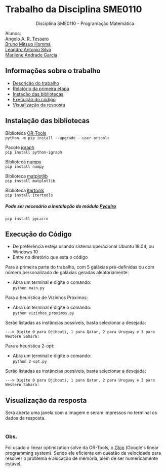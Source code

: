 # Trabalho da Disciplina SME0110 

<p align="center">
  Disciplina SME0110 - Programação Matemática
</p>

Alunos: <br>
[Angelo A. R. Tessaro](https://github.com/angelotessaro) <br>
[Bruno Mitsuo Homma](https://github.com/brunohomma) <br>
[Leandro Antonio Silva](https://github.com/leandroS08) <br>
[Marilene Andrade Garcia](https://github.com/MarileneGarcia)


<!-- TABLE OF CONTENTS -->
## Informações sobre o trabalho

* [Descrição do trabalho](Trabalho.pdf)
* [Relatório da primeira etapa](Relatorio.pdf)
* [Instação das bibliotecas](#instação-das-bibliotecas)<br>
* [Execução do código](#execução-do-código)
* [Visualização da resposta](#visualização-da-resposta)


<!-- ABOUT THE PROJECT -->
## Instalação das bibliotecas

Biblioteca [OR-Tools](https://developers.google.com/optimization/install)<br>
`python -m pip install --upgrade --user ortools`

Pacote [igraph](https://igraph.org/python/)<br>
`pip install python-igraph`

Biblioteca [numpy](https://numpy.org/doc/stable/)<br>
`pip install numpy`

Biblioteca [matplotlib](https://matplotlib.org/contents.html)<br>
`pip install matplotlib`

Biblioteca [itertools](https://docs.python.org/3/library/itertools.html)<br>
`pip install itertools`




##### Pode ser necesário a instalação do módulo [Pycairo](https://pypi.org/project/pycairo/)
`pip install pycairo`

## Execução do Código

* De preferência esteja usando sistema operacional Ubuntu 18.04, ou Windows 10
* Entre no diretório que esta o código

Para a primeira parte do trabalho, com 5 galáxias pré-definidas ou com número personalizado de galáxias geradas aleatoriamente:

* Abra um terminal e digite o comando:<br>
`python main.py`

Para a heurística de Vizinhos Próximos:

* Abra um terminal e digite o comando:<br>
`python vizinhos_proximos.py`

Serão listadas as instâncias possíveis, basta selecionar a desejada:

`---> Digite 0 para Djibouti, 1 para Qatar, 2 para Uruguay e 3 para Western Sahara:`

Para a heurística 2-opt:

* Abra um terminal e digite o comando:<br>
`python 2-opt.py`

Serão listadas as instâncias possíveis, basta selecionar a desejada:

`---> Digite 0 para Djibouti, 1 para Qatar, 2 para Uruguay e 3 para Western Sahara:`



 ## Visualização da resposta
 Será aberta uma janela com a imagem e seram impressos no terminal os dados da resposta.<br><br>
  
 ### Obs. 
 Foi usado o linear optimization solve da OR-Tools, o [Glop](https://developers.google.com/optimization/lp/glop) (Google's linear programming system). Sendo ele eficiente em questão de velocidade para resolver o problema e alocação de memória, além de ser numericamente estável. 


